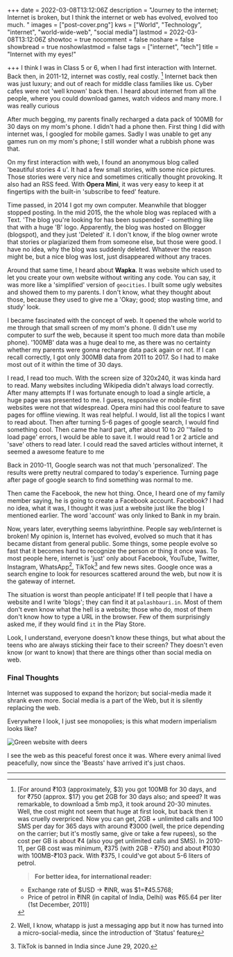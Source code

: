 +++
date = 2022-03-08T13:12:06Z
description = "Journey to the internet; Internet is broken, but I think the internet or web has evolved, evolved too much. "
images = ["post-cover.png"]
kws = ["World", "Technology", "internet", "world-wide-web", "social media"]
lastmod = 2022-03-08T13:12:06Z
showtoc = true
nocomment = false
noshare = false
showbread = true
noshowlastmod = false
tags = ["internet", "tech"]
title = "Internet with my eyes!"

+++
I think I was in Class 5 or 6, when I had first interaction with Internet. Back then, in 2011-12, internet was costly, real costly. [^note] Internet back then was just luxury; and out of reach for middle class families like us. Cyber cafes were not 'well known' back then. I heard about internet from all the people, where you could download games, watch videos and many more. I was really curious 

After much begging, my parents finally recharged a data pack of 100MB for 30 days on my mom's phone. I didn't had a phone then. First thing I did with internet was, I googled for mobile games. Sadly I was unable to get any games run on my mom's phone; I still wonder what a rubbish phone was that.

On my first interaction with web, I found an anonymous blog called 'beautiful stories 4 u'. It had a few small stories, with some nice pictures. Those stories were very nice and sometimes critically thought provoking. It also had an RSS feed. With **Opera Mini**, it was very easy to keep it at fingertips with the built-in 'subscribe to feed' feature.

Time passed, in 2014 I got my own computer. Meanwhile that blogger stopped posting. In the mid 2015,  the the whole blog was replaced with a Text. 'The blog you're looking for has been suspended' - something like that with a huge 'B' logo. Apparently, the blog was hosted on Blogger (blogspot), and they just 'Deleted' it. I don't know, if the blog owner wrote that stories or plagiarized them from someone else, but those were good. I have no idea, why the blog was suddenly deleted. Whatever the reason might be, but a nice blog was lost, just disappeared without any traces.

Around that same time, I heard about **Wapka**. It was website which used to let you create your own website without writing any code. You can say, it was more like a 'simplified' version of `geocities`. I built some ugly websites and showed them to my parents. I don't know, what they thought about those, because they used to give me a 'Okay; good; stop wasting time, and study' look.

I became fascinated with the concept of web. It opened the whole world to me through that small screen of my mom's phone. (I didn't use my computer to surf the web, because it spent too much more data than mobile phone). '100MB' data was a huge deal to me, as there was no certainty whether my parents were gonna recharge data pack again or not. If I can recall correctly, I got only 300MB data from 2011 to 2017. So I had to make most out of it within the time of 30 days.

I read, I read too much. With the screen size of 320x240, it was kinda hard to read.  Many websites including Wikipedia didn't always load correctly. After many attempts If I was fortunate enough to load a single article, a huge page was presented to me. I guess, responsive or mobile-first websites were not that widespread. Opera mini had this cool feature to save pages for offline viewing. It was real helpful. I would, list all the topics I want to read about. Then after turning 5-6 pages of google search, I would find something cool. Then came the hard part, after about 10 to 20 ''failed to load page' errors, I would be able to save it. I would read 1 or 2 article and 'save' others to read later. I could read the saved articles without internet, it seemed a awesome feature to me

Back in 2010-11, Google search was not that much 'personalized'. The results were pretty neutral compared to today's experience. Turning page after page of google search to find something was normal to me.

Then came the Facebook, the new hot thing. Once, I heard one of my family member saying, he is going to create a Facebook account. Facebook? I had no idea, what it was, I thought it was just a website just like the blog I mentioned earlier. The word 'account' was only linked to Bank in my brain.

Now, years later, everything seems labyrinthine. People say web/internet is broken! My opinion is, Internet has evolved, evolved so much that it has became distant from general public. Some things, some people evolve so fast that it becomes hard to recognize the person or thing it once was. To most people here, internet is 'just' only about Facebook, YouTube, Twitter, Instagram, WhatsApp[^2], TikTok[^3] and few news sites. Google once was a search engine to look for resources scattered around the web, but now it is the gateway of internet.



The situation is worst than people anticipate! If I tell people that I have a website and I write 'blogs'; they can find it at `palashbauri.in`. Most of them don't even know what the hell is a website; those who do, most of them don't know how to type a URL in the browser. Few of them surprisingly asked me, if they would find `it` in the Play Store.

Look, I understand, everyone doesn't know these things, but what about the teens who are always sticking their face to their screen? They doesn't even know (or want to know) that there are things other than social media on web.

### Final Thoughts

Internet was supposed to expand the horizon; but social-media made it shrank even more. Social media is a part of the Web, but it is silently replacing the web.

Everywhere I look, I just see monopolies; is this what modern imperialism looks like? 

![Green website with deers](https://c.tenor.com/TXliRAliPt4AAAAd/forest-trees.gif)

I see the web as this peaceful forest once it was. Where every animal lived peacefully, now since the 'Beasts' have arrived it's just chaos.

---

[^note]:
    [For around ₹103 (approximately, \$3) you got 100MB for 30 days, and for ₹750     (approx. \$17) you get 2GB for 30 days also; and speed? It was remarkable, to download a 5mb mp3, it took around 20-30 minutes. Well, the cost might not seem that huge at first look, but back then it was cruelly overpriced. Now you can get, 2GB + unlimited calls and 100 SMS per day for 365 days with around ₹3000 (well, the price depending on the carrier; but it's mostly same, give or take a few rupees), so the cost per GB is about ₹4 (also you get unlimited calls and SMS).[^1] In 2010-11, per GB cost was minimum, ₹375 (with 2GB - ₹750) and about ₹1030 with 100MB-₹103 pack. With ₹375, I could've got about 5-6 liters of petrol.
    
    > **For better idea, for international reader:**
    
    - Exchange rate of \$USD -> ₹INR, was $1=₹45.5768;
    - Price of petrol in ₹INR (in capital of India, Delhi) was ₹65.64 per liter (1st December, 2011)]

[^1]: Back then you had to recharge a different pack for calling; and there was no such thing as Unlimited call; you got charged for every second you were on call.

[^2]: Well, I know, whatapp is just a messaging app but it now has turned into a micro-social-media, since the introduction of 'Status' feature

[^3]: TikTok is banned in India since June 29, 2020.
